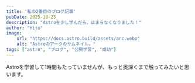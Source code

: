 ```yaml
---
title: '私の2番目のブログ記事'
pubDate: 2025-10-25
description: "Astroを少し学んだら、止まらなくなりました！"
author: "Hito"
image:
    url: "https://docs.astro.build/assets/arc.webp"
    alt: "Astroのアークのサムネイル。"
tags: ["astro", "ブログ", "公開学習", "成功"]
---
```

Astroを学習して1時間もたっていませんが、もっと奥深くまで触ってみたいと思います。